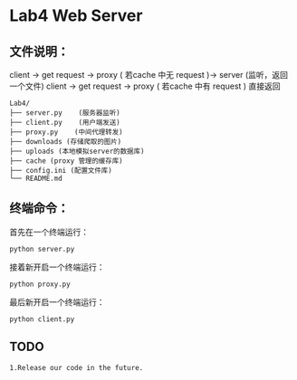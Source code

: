 # Lab4 Web Server

## 文件说明：
client -> get request ->  proxy  ( 若cache 中无 request )->   server (监听，返回一个文件)
client -> get request ->  proxy  ( 若cache 中有 request ) 直接返回

```
Lab4/
├── server.py    (服务器监听)
├── client.py    (用户端发送)
├── proxy.py    (中间代理转发)
├── downloads (存储爬取的图片)
├── uploads (本地模拟server的数据库)
├── cache (proxy 管理的缓存库)
├── config.ini (配置文件库)
└── README.md    
```

## 终端命令：

首先在一个终端运行：

```
python server.py 
```

接着新开启一个终端运行：

```
python proxy.py 
```

最后新开启一个终端运行：

```
python client.py 
```



## TODO

```
1.Release our code in the future. 

```

